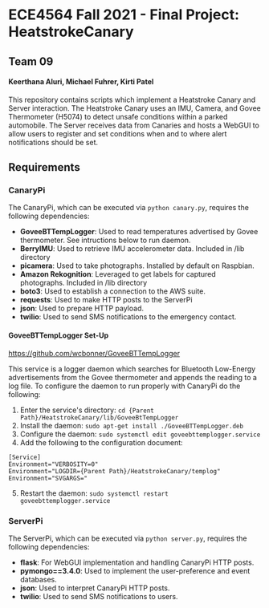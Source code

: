 # ECE4564 Fall 2021 - Final Project: HeatstrokeCanary
## Team 09
#### Keerthana Aluri, Michael Fuhrer, Kirti Patel

This repository contains scripts which implement a Heatstroke Canary and 
Server interaction. The Heatstroke Canary uses an IMU, Camera, and Govee
Thermometer (H5074) to detect unsafe conditions within a parked automobile.
The Server receives data from Canaries and hosts a WebGUI to allow users to register and set conditions when
and to where alert notifications should be set.

## Requirements

### CanaryPi

The CanaryPi, which can be executed via `python canary.py`, requires the following dependencies:
* <b>GoveeBTTempLogger</b>: Used to read temperatures advertised by Govee thermometer.
  See intructions below to run daemon.
* <b>BerryIMU</b>: Used to retrieve IMU accelerometer data. Included in /lib directory
* <b>picamera</b>: Used to take photographs. Installed by default on Raspbian.
* <b>Amazon Rekognition</b>: Leveraged to get labels for captured photographs. Included in /lib directory
* <b>boto3</b>: Used to establish a connection to the AWS suite.
* <b>requests</b>: Used to make HTTP posts to the ServerPi
* <b>json</b>: Used to prepare HTTP payload.
* <b>twilio</b>: Used to send SMS notifications to the emergency contact.

#### GoveeBTTempLogger Set-Up

https://github.com/wcbonner/GoveeBTTempLogger

This service is a logger daemon which searches for Bluetooth Low-Energy advertisements
from the Govee thermometer and appends the reading to a log file. To configure the daemon
to run properly with CanaryPi do the following:

1. Enter the service's directory: `cd {Parent Path}/HeatstrokeCanary/lib/GoveeBtTempLogger`
2. Install the daemon: `sudo apt-get install ./GoveeBTTempLogger.deb`
3. Configure the daemon: `sudo systemctl edit goveebttemplogger.service`
4. Add the following to the configuration document:
```
[Service]
Environment="VERBOSITY=0"
Environment="LOGDIR={Parent Path}/HeatstrokeCanary/templog"
Environment="SVGARGS="
```
5. Restart the daemon: `sudo systemctl restart goveebttemplogger.service`

### ServerPi

The ServerPi, which can be executed via `python server.py`, requires the following dependencies:

* <b>flask</b>: For WebGUI implementation and handling CanaryPi HTTP posts.
* <b>pymongo==3.4.0</b>: Used to implement the user-preference and event databases.
* <b>json</b>: Used to interpret CanaryPi HTTP posts.
* <b>twilio</b>: Used to send SMS notifications to users.